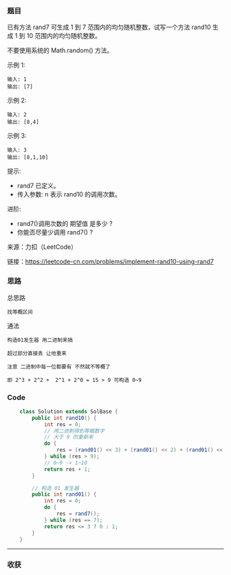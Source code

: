 ### 题目
已有方法 rand7 可生成 1 到 7 范围内的均匀随机整数，试写一个方法 rand10 生成 1 到 10 范围内的均匀随机整数。

不要使用系统的 Math.random() 方法。

示例 1:
```
输入: 1
输出: [7]
```
示例 2:

```
输入: 2
输出: [8,4]
```

示例 3:
```
输入: 3
输出: [8,1,10]
```

提示:

- rand7 已定义。
- 传入参数: n 表示 rand10 的调用次数。
 

进阶:

- rand7()调用次数的 期望值 是多少 ?
- 你能否尽量少调用 rand7() ?

来源：力扣（LeetCode）

链接：https://leetcode-cn.com/problems/implement-rand10-using-rand7

### 思路

总思路 

    找等概区间

通法 

    构造01发生器 用二进制来搞 
    
    超过部分直接丢 让他重来
    
    注意 二进制中每一位都要有 不然就不等概了 
    
    即 2^3 + 2^2 +  2^1 + 2^0 = 15 > 9 可构造 0~9

### Code
```java
    class Solution extends SolBase {
        public int rand10() {
            int res = 0;
            // 用二进制得到等概数字
            // 大于 9 的重新来
            do {
                res = (rand01() << 3) + (rand01() << 2) + (rand01() << 1) + rand01();
            } while (res > 9);
            // 0~9 -> 1~10
            return res + 1;
        }

        // 构造 01 发生器
        public int rand01() {
            int res = 0;
            do {
                res = rand7();
            } while (res == 7);
            return res <= 3 ? 0 : 1;
        }
    }
```
*** 
### 收获
